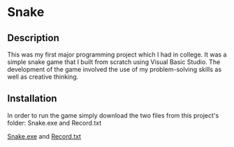 # Snake

## Description

This was my first major programming project which I had in college. It was a simple snake game that I built from scratch using Visual Basic Studio. The development of the game involved the use of my problem-solving skills as well as creative thinking.

## Installation

In order to run the game simply download the two files from this project's folder: Snake.exe and Record.txt

[Snake.exe](https://github.com/romanidze2016/Major-projects/blob/master/Snake%20Game/Snake.exe) and [Record.txt](https://github.com/romanidze2016/Major-projects/blob/master/Snake%20Game/Record.txt)
